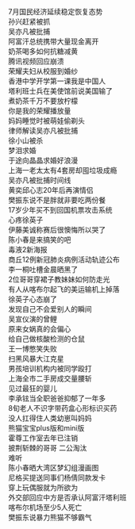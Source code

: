 7月国民经济延续稳定恢复态势  
孙兴赶紧被抓  
吴亦凡被批捕  
阿富汗总统携带大量现金离开  
奶茶喝多如何抗糖减黄  
腾讯视频回应崩溃  
荣耀夫妇从校服到婚纱  
香港中学开学第一课我是中国人  
塔利班士兵在美使馆前说美国输了  
煮奶茶千万不要放柠檬  
你是我的荣耀播放量  
妈妈睡觉时被萌娃偷剃头  
律师解读吴亦凡被批捕  
徐小山被杀  
梦泪求婚  
于途向晶晶求婚好浪漫  
上海一老太太有4套房却囤垃圾成瘾  
吴亦凡被批捕时间线  
黄奕邱心志20年后再演情侣  
樊振东说不是胖就非要吃两份餐  
17岁少年买不到回国机票攻击系统  
心疼徐英子  
伊藤美诚称赛后很懊悔所以哭了  
陈小春是来搞笑的吧  
毒液2新海报  
商丘12例新冠肺炎病例活动轨迹公布  
李一桐吐槽金晨晒黑了  
2位哥哥穿裙子教妹妹如何防走光  
有人从喀布尔起飞的美运输机上掉落  
徐英子心态崩了  
发现自己不会爱别人的瞬间  
吴宣仪演的曾鲤  
原来女娲真的会偏心  
给自己做核酸检测的仓鼠  
王一博憋笑失败  
扫黑风暴大江克星  
男孩培训机构内被同学殴打  
上海全市二手房成交量腰斩  
见过最狂的婴儿  
李承铉当全职爸爸抑郁了一年多  
8旬老人不识字带药盒心形标识买药  
没人扛得住人类幼崽叫妈妈  
熊猫宝宝plus版和mini版  
霍尊工作室去年已注销  
披荆斩棘的哥哥 二公淘汰  
难听  
陈小春晒大湾区梦幻组漫画图  
尼格买提送同事们杨倩同款发卡  
穿上玩偶服就为所欲为  
外交部回应中方是否承认阿富汗塔利班  
喀布尔机场至少5人死亡  
樊振东说暴力熊猫不够霸气  
